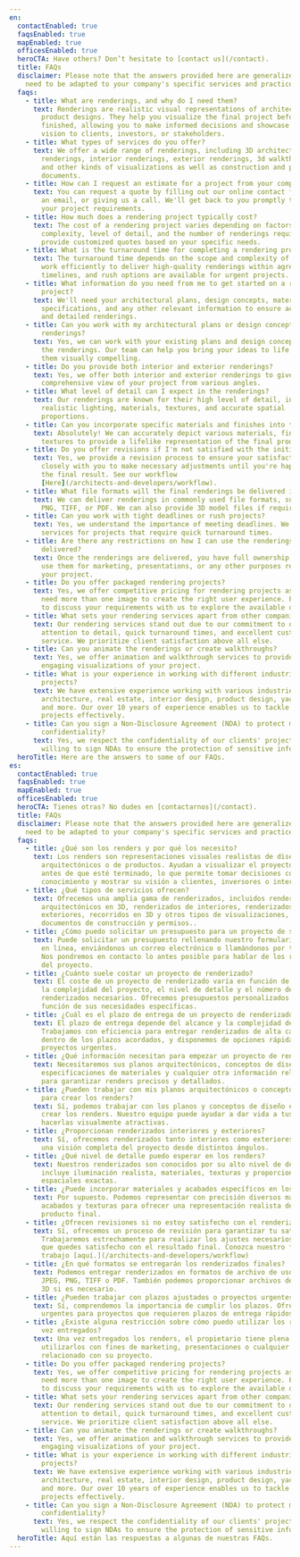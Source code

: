 ```yaml
---
en:
  contactEnabled: true
  faqsEnabled: true
  mapEnabled: true
  officesEnabled: true
  heroCTA: Have others? Don’t hesitate to [contact us](/contact).
  title: FAQs
  disclaimer: Please note that the answers provided here are generalized and may
    need to be adapted to your company's specific services and practices.
  faqs:
    - title: What are renderings, and why do I need them?
      text: Renderings are realistic visual representations of architectural or
        product designs. They help you visualize the final project before it is
        finished, allowing you to make informed decisions and showcase your
        vision to clients, investors, or stakeholders.
    - title: What types of services do you offer?
      text: We offer a wide range of renderings, including 3D architectural
        renderings, interior renderings, exterior renderings, 3d walkthroughs
        and other kinds of visualizations as well as construction and permitting
        documents.
    - title: How can I request an estimate for a project from your company?
      text: You can request a quote by filling out our online contact form, sending us
        an email, or giving us a call. We'll get back to you promptly to discuss
        your project requirements.
    - title: How much does a rendering project typically cost?
      text: The cost of a rendering project varies depending on factors like project
        complexity, level of detail, and the number of renderings required. We
        provide customized quotes based on your specific needs.
    - title: What is the turnaround time for completing a rendering project?
      text: The turnaround time depends on the scope and complexity of the project. We
        work efficiently to deliver high-quality renderings within agreed-upon
        timelines, and rush options are available for urgent projects.
    - title: What information do you need from me to get started on a rendering
        project?
      text: We'll need your architectural plans, design concepts, material
        specifications, and any other relevant information to ensure accurate
        and detailed renderings.
    - title: Can you work with my architectural plans or design concepts to create the
        renderings?
      text: Yes, we can work with your existing plans and design concepts to create
        the renderings. Our team can help you bring your ideas to life and make
        them visually compelling.
    - title: Do you provide both interior and exterior renderings?
      text: Yes, we offer both interior and exterior renderings to give you a
        comprehensive view of your project from various angles.
    - title: What level of detail can I expect in the renderings?
      text: Our renderings are known for their high level of detail, including
        realistic lighting, materials, textures, and accurate spatial
        proportions.
    - title: Can you incorporate specific materials and finishes into the renderings?
      text: Absolutely! We can accurately depict various materials, finishes, and
        textures to provide a lifelike representation of the final product.
    - title: Do you offer revisions if I'm not satisfied with the initial rendering?
      text: Yes, we provide a revision process to ensure your satisfaction. We'll work
        closely with you to make necessary adjustments until you're happy with
        the final result. See our workflow
        [Here](/architects-and-developers/workflow).
    - title: What file formats will the final renderings be delivered in?
      text: We can deliver renderings in commonly used file formats, such as JPEG,
        PNG, TIFF, or PDF. We can also provide 3D model files if required.
    - title: Can you work with tight deadlines or rush projects?
      text: Yes, we understand the importance of meeting deadlines. We offer rush
        services for projects that require quick turnaround times.
    - title: Are there any restrictions on how I can use the renderings once they are
        delivered?
      text: Once the renderings are delivered, you have full ownership and rights to
        use them for marketing, presentations, or any other purposes related to
        your project.
    - title: Do you offer packaged rendering projects?
      text: Yes, we offer competitive pricing for rendering projects as we believe you
        need more than one image to create the right user experience. Feel free
        to discuss your requirements with us to explore the available options.
    - title: What sets your rendering services apart from other companies?
      text: Our rendering services stand out due to our commitment to quality,
        attention to detail, quick turnaround times, and excellent customer
        service. We prioritize client satisfaction above all else.
    - title: Can you animate the renderings or create walkthroughs?
      text: Yes, we offer animation and walkthrough services to provide dynamic and
        engaging visualizations of your project.
    - title: What is your experience in working with different industries or types of
        projects?
      text: We have extensive experience working with various industries, including
        architecture, real estate, interior design, product design, yacht design
        and more. Our over 10 years of experience enables us to tackle diverse
        projects effectively.
    - title: Can you sign a Non-Disclosure Agreement (NDA) to protect my project's
        confidentiality?
      text: Yes, we respect the confidentiality of our clients' projects and are
        willing to sign NDAs to ensure the protection of sensitive information.
  heroTitle: Here are the answers to some of our FAQs.
es:
  contactEnabled: true
  faqsEnabled: true
  mapEnabled: true
  officesEnabled: true
  heroCTA: Tienes otras? No dudes en [contactarnos](/contact).
  title: FAQs
  disclaimer: Please note that the answers provided here are generalized and may
    need to be adapted to your company's specific services and practices.
  faqs:
    - title: ¿Qué son los renders y por qué los necesito?
      text: Los renders son representaciones visuales realistas de diseños
        arquitectónicos o de productos. Ayudan a visualizar el proyecto final
        antes de que esté terminado, lo que permite tomar decisiones con
        conocimiento y mostrar su visión a clientes, inversores o interesados.
    - title: ¿Qué tipos de servicios ofrecen?
      text: Ofrecemos una amplia gama de renderizados, incluidos renderizados
        arquitectónicos en 3D, renderizados de interiores, renderizados de
        exteriores, recorridos en 3D y otros tipos de visualizaciones, así como
        documentos de construcción y permisos..
    - title: ¿Cómo puedo solicitar un presupuesto para un proyecto de su empresa?
      text: Puede solicitar un presupuesto rellenando nuestro formulario de contacto
        en línea, enviándonos un correo electrónico o llamándonos por teléfono.
        Nos pondremos en contacto lo antes posible para hablar de los requisitos
        del proyecto.
    - title: ¿Cuánto suele costar un proyecto de renderizado?
      text: El coste de un proyecto de renderizado varía en función de factores como
        la complejidad del proyecto, el nivel de detalle y el número de
        renderizados necesarios. Ofrecemos presupuestos personalizados en
        función de sus necesidades específicas.
    - title: ¿Cuál es el plazo de entrega de un proyecto de renderizado?
      text: El plazo de entrega depende del alcance y la complejidad del proyecto.
        Trabajamos con eficiencia para entregar renderizados de alta calidad
        dentro de los plazos acordados, y disponemos de opciones rápidas para
        proyectos urgentes.
    - title: ¿Qué información necesitan para empezar un proyecto de renderizado?
      text: Necesitaremos sus planos arquitectónicos, conceptos de diseño,
        especificaciones de materiales y cualquier otra información relevante
        para garantizar renders precisos y detallados.
    - title: ¿Pueden trabajar con mis planos arquitectónicos o conceptos de diseño
        para crear los renders?
      text: Sí, podemos trabajar con los planos y conceptos de diseño existentes para
        crear los renders. Nuestro equipo puede ayudar a dar vida a tus ideas y
        hacerlas visualmente atractivas.
    - title: ¿Proporcionan renderizados interiores y exteriores?
      text: Sí, ofrecemos renderizados tanto interiores como exteriores para ofrecer
        una visión completa del proyecto desde distintos ángulos.
    - title: ¿Qué nivel de detalle puedo esperar en los renders?
      text: Nuestros renderizados son conocidos por su alto nivel de detalle, que
        incluye iluminación realista, materiales, texturas y proporciones
        espaciales exactas.
    - title: ¿Puede incorporar materiales y acabados específicos en los renders?
      text: Por supuesto. Podemos representar con precisión diversos materiales,
        acabados y texturas para ofrecer una representación realista del
        producto final.
    - title: ¿Ofrecen revisiones si no estoy satisfecho con el renderizado inicial?
      text: Sí, ofrecemos un proceso de revisión para garantizar tu satisfacción.
        Trabajaremos estrechamente para realizar los ajustes necesarios hasta
        que quedes satisfecho con el resultado final. Conozca nuestro flujo de
        trabajo [aquí.](/architects-and-developers/workflow)
    - title: ¿En qué formatos se entregarán los renderizados finales?
      text: Podemos entregar renderizados en formatos de archivo de uso común, como
        JPEG, PNG, TIFF o PDF. También podemos proporcionar archivos de modelos
        3D si es necesario.
    - title: ¿Pueden trabajar con plazos ajustados o proyectos urgentes?
      text: Sí, comprendemos la importancia de cumplir los plazos. Ofrecemos servicios
        urgentes para proyectos que requieren plazos de entrega rápidos.
    - title: ¿Existe alguna restricción sobre cómo puedo utilizar los renderizados una
        vez entregados?
      text: Una vez entregados los renders, el propietario tiene plena libertad para
        utilizarlos con fines de marketing, presentaciones o cualquier otro fin
        relacionado con su proyecto.
    - title: Do you offer packaged rendering projects?
      text: Yes, we offer competitive pricing for rendering projects as we believe you
        need more than one image to create the right user experience. Feel free
        to discuss your requirements with us to explore the available options.
    - title: What sets your rendering services apart from other companies?
      text: Our rendering services stand out due to our commitment to quality,
        attention to detail, quick turnaround times, and excellent customer
        service. We prioritize client satisfaction above all else.
    - title: Can you animate the renderings or create walkthroughs?
      text: Yes, we offer animation and walkthrough services to provide dynamic and
        engaging visualizations of your project.
    - title: What is your experience in working with different industries or types of
        projects?
      text: We have extensive experience working with various industries, including
        architecture, real estate, interior design, product design, yacht design
        and more. Our over 10 years of experience enables us to tackle diverse
        projects effectively.
    - title: Can you sign a Non-Disclosure Agreement (NDA) to protect my project's
        confidentiality?
      text: Yes, we respect the confidentiality of our clients' projects and are
        willing to sign NDAs to ensure the protection of sensitive information.
  heroTitle: Aquí están las respuestas a algunas de nuestras FAQs.
---
```

